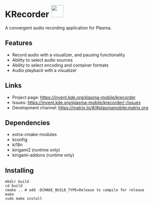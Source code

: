 <!--
- SPDX-FileCopyrightText: 2020 Jonah Brüchert <jbb@kaidan.im>
- SPDX-License-Identifier: GPL-3.0-or-later
-->

# KRecorder <img src="logo.png" width="40"/>
A convergent audio recording application for Plasma.

## Features
* Record audio with a visualizer, and pausing functionality
* Ability to select audio sources
* Ability to select encoding and container formats
* Audio playback with a visualizer

## Links
* Project page: https://invent.kde.org/plasma-mobile/krecorder
* Issues: https://invent.kde.org/plasma-mobile/krecorder/-/issues
* Development channel: https://matrix.to/#/#plasmamobile:matrix.org

## Dependencies

* extra-cmake-modules
* kconfig
* ki18n
* kirigami2 (runtime only)
* kirigami-addons (runtime only)

## Installing
```
mkdir build
cd build
cmake .. # add -DCMAKE_BUILD_TYPE=Release to compile for release
make
sudo make install
```
